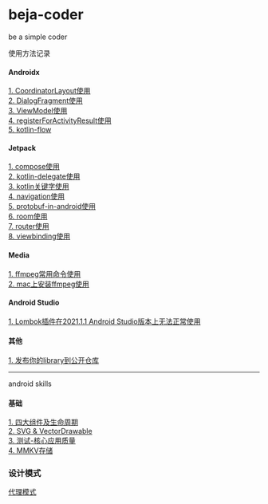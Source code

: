 # beja-coder
be a simple coder


使用方法记录
#### Androidx
[1. CoordinatorLayout使用](https://github.com/edmond-biguys/beja-coder/blob/main/androidx/CoordinatorLayout.md)  
[2. DialogFragment使用](https://github.com/edmond-biguys/beja-coder/blob/main/androidx/DialogFragment.md)  
[3. ViewModel使用](https://github.com/edmond-biguys/beja-coder/blob/main/androidx/ViewModel.md)  
[4. registerForActivityResult使用](https://github.com/edmond-biguys/beja-coder/blob/main/androidx/registerForActivityResult.md)  
[5. kotlin-flow](https://github.com/edmond-biguys/beja-coder/blob/main/androidx/kotlin-flow.md)

#### Jetpack
[1. compose使用](https://github.com/edmond-biguys/beja-coder/tree/main/jetpack/compose.md)  
[2. kotlin-delegate使用](https://github.com/edmond-biguys/beja-coder/tree/main/jetpack/kotlin-delegate.md)  
[3. kotlin关键字使用](https://github.com/edmond-biguys/beja-coder/tree/main/jetpack/kotlin关键字.md)  
[4. navigation使用](https://github.com/edmond-biguys/beja-coder/tree/main/jetpack/navigation.md)  
[5. protobuf-in-android使用](https://github.com/edmond-biguys/beja-coder/tree/main/jetpack/protobuf-in-android.md)  
[6. room使用](https://github.com/edmond-biguys/beja-coder/tree/main/jetpack/room.md)  
[7. router使用](https://github.com/edmond-biguys/beja-coder/tree/main/jetpack/router.md)  
[8. viewbinding使用](https://github.com/edmond-biguys/beja-coder/tree/main/jetpack/viewbinding.md)

#### Media

[1. ffmpeg常用命令使用](https://github.com/edmond-biguys/beja-coder/tree/main/media/ffmpeg常用命令.md)  
[2. mac上安装ffmpeg使用](https://github.com/edmond-biguys/beja-coder/tree/main/media/mac上安装ffmpeg.md)


#### Android Studio
[1. Lombok插件在2021.1.1 Android Studio版本上无法正常使用](https://github.com/edmond-biguys/beja-coder/blob/main/android-studio/lombok.md)

#### 其他
[1. 发布你的library到公开仓库](https://github.com/edmond-biguys/beja-coder/blob/main/pushlish-your-library.md)


------------------
android skills

#### 基础
[1. 四大组件及生命周期](https://github.com/edmond-biguys/beja-coder/blob/main/android-base/四大组件及生命周期.md)  
[2. SVG & VectorDrawable](https://github.com/edmond-biguys/beja-coder/blob/main/android-base/svg-VectorDrawable.md)  
[3. 测试-核心应用质量](https://github.com/edmond-biguys/beja-coder/blob/main/android-base/核心应用质量.md)  
[4. MMKV存储](https://github.com/edmond-biguys/beja-coder/blob/main/android-base/MMKV存储.md)

### 设计模式
[代理模式](https://github.com/edmond-biguys/beja-coder/blob/main/design-pattern/代理模式.md)
